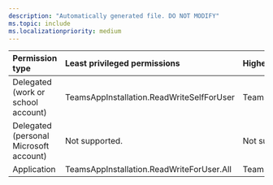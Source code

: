 ```yaml
---
description: "Automatically generated file. DO NOT MODIFY"
ms.topic: include
ms.localizationpriority: medium
---
```


|Permission type|Least privileged permissions|Higher privileged permissions|
|:---|:---|:---|
|Delegated (work or school account)|TeamsAppInstallation.ReadWriteSelfForUser|TeamsAppInstallation.ReadWriteForUser|
|Delegated (personal Microsoft account)|Not supported.|Not supported.|
|Application|TeamsAppInstallation.ReadWriteForUser.All|TeamsAppInstallation.ReadWriteSelfForUser.All|

